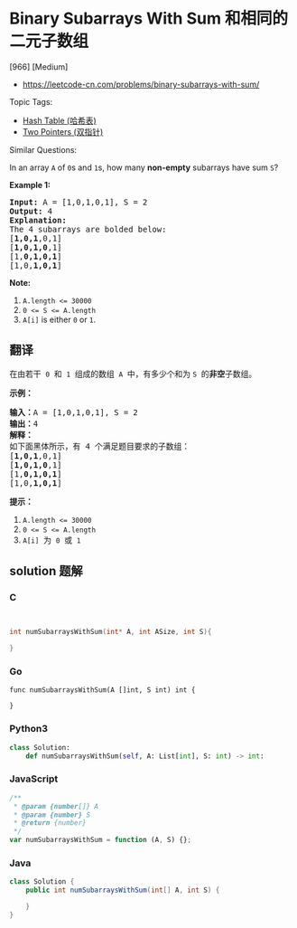 # Binary Subarrays With Sum 和相同的二元子数组

[966] [Medium]

- https://leetcode-cn.com/problems/binary-subarrays-with-sum/

Topic Tags:

- [Hash Table (哈希表)](https://leetcode-cn.com/tag/hash-table/)
- [Two Pointers (双指针)](https://leetcode-cn.com/tag/two-pointers/)

Similar Questions:

In an array `A` of `0`s and `1`s, how many **non-empty** subarrays have sum `S`?

**Example 1:**

<pre><strong>Input: </strong>A = <span id="example-input-1-1">[1,0,1,0,1]</span>, S = <span id="example-input-1-2">2</span>
<strong>Output: </strong><span id="example-output-1">4</span>
<strong>Explanation: </strong>
The 4 subarrays are bolded below:
[<strong>1,0,1</strong>,0,1]
[<strong>1,0,1,0</strong>,1]
[1,<strong>0,1,0,1</strong>]
[1,0,<strong>1,0,1</strong>]
</pre>

**Note:**

1.  `A.length <= 30000`
2.  `0 <= S <= A.length`
3.  `A[i]` is either `0` or `1`.

## 翻译

在由若干  `0`  和  `1`  组成的数组  `A`  中，有多少个和为 `S`  的**非空**子数组。

**示例：**

<pre><strong>输入：</strong>A = [1,0,1,0,1], S = 2
<strong>输出：</strong>4
<strong>解释：</strong>
如下面黑体所示，有 4 个满足题目要求的子数组：
[<strong>1,0,1</strong>,0,1]
[<strong>1,0,1,0</strong>,1]
[1,<strong>0,1,0,1</strong>]
[1,0,<strong>1,0,1</strong>]
</pre>

**提示：**

1.  `A.length <= 30000`
2.  `0 <= S <= A.length`
3.  `A[i]`  为  `0`  或  `1`

## solution 题解

### C

```c


int numSubarraysWithSum(int* A, int ASize, int S){

}


```

### Go

```golang
func numSubarraysWithSum(A []int, S int) int {

}
```

### Python3

```python
class Solution:
    def numSubarraysWithSum(self, A: List[int], S: int) -> int:

```

### JavaScript

```javascript
/**
 * @param {number[]} A
 * @param {number} S
 * @return {number}
 */
var numSubarraysWithSum = function (A, S) {};
```

### Java

```java
class Solution {
    public int numSubarraysWithSum(int[] A, int S) {

    }
}
```
